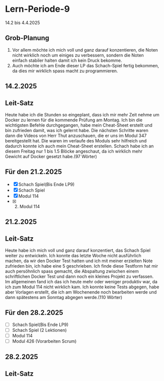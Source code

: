 # Lern-Periode-9

14.2 bis 4.4.2025

## Grob-Planung

1. Vor allem möchte ich mich voll und ganz darauf konzentieren, die Noten nicht wirklich noch um einiges zu verbessern, sondern die Noten einfach stabiler halten damit ich kein Druck bekomme.
2. Auch möchte ich am Ende dieser LP das Schach-Spiel fertig bekommen, da dies mir wirklich spass macht zu programmieren. 

## 14.2.2025
## Leit-Satz

Heute habe ich die Stunden so eingeplant, dass ich mir mehr Zeit nehme um Docker zu lernen für die kommende Prüfung am Montag. Ich bin die wichtigsten Befehle durchgegangen, habe mein Cheat-Sheet erstellt und bin zufrieden damit, was ich gelernt habe. Die nächsten Schritte waren dann die Videos von Herr Thut anzuschauen, die er uns im Modul 347 bereitgestellt hat. Die waren im verlaufe des Moduls sehr hilfreich und dadurch konnte ich auch mein Cheat-Sheet erstellen. Schach habe ich an diesem Freitag nur 1 bis 1.5 Blöcke angeschaut, da ich wirklich mehr Gewicht auf Docker gesetzt habe.(97 Wörter)

## Für den 21.2.2025

- [x] Schach Spiel(Bis Ende LP9)
- [x] Schach Spiel
- [x] Modul 114
- [x] 2. Modul 114

## 21.2.2025
## Leit-Satz

Heute habe ich mich voll und ganz darauf konzentiert, das Schach Spiel weiter zu entwickeln. Ich konnte das letzte Woche nicht ausführlich machen, da wir den Docker Test hatten und ich mit meiner erzielten Note zufrieden bin, ich habe eine 5 geschrieben. Ich finde diese Testform hat mir auch persöhnlich spass gemacht, die Abspaltung zwischen einem schriftlichen Docker Test und dann noch ein kleines Projekt zu verfassen. Im allgemeinen fand ich das ich heute mehr oder weniger produktiv war, da ich zum Modul 114 nicht wirklich kam. Ich konnte keine Tests abgegen, habe aber Vorlagen erstellt, die ich am Wochenende noch bearbeiten werde und dann spätestens am Sonntag abgegen werde.(110 Wörter)


## Für den 28.2.2025

- [ ] Schach Spiel(Bis Ende LP9) 
- [ ] Schach Spiel (2 Lektionen)
- [ ] Modul 114
- [ ] Modul 426 (Vorarbeiten Scrum)

## 28.2.2025
## Leit-Satz
